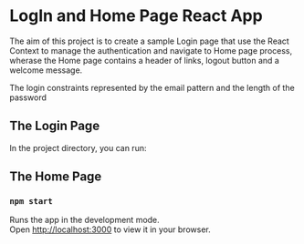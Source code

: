 # LogIn and Home Page React App

The aim of this project is to create a sample Login page that use the React Context to manage the authentication and navigate to Home page process, wherase the Home page contains a header of links, logout button and a welcome message.

The login constraints represented by the email pattern and the length of the password

## The Login Page

In the project directory, you can run:


## The Home Page


### `npm start`

Runs the app in the development mode.\
Open [http://localhost:3000](http://localhost:3000) to view it in your browser.